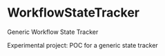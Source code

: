 # WorkflowStateTracker
Generic Workflow State Tracker

Experimental project: POC for a generic state tracker
